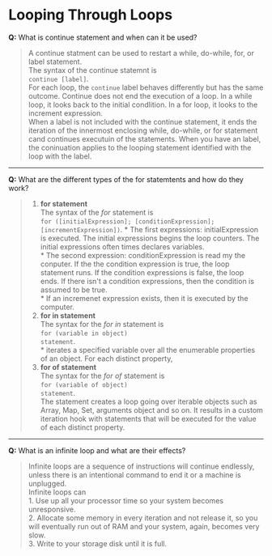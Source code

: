 
# Looping Through Loops

**Q:** What is continue statement and when can it be used?
> A continue statment can be used to restart a while, do-while, for, or label statement. <br>
The syntax of the continue statemnt is <br>
`continue [label]`. <br>
For each loop, the `continue` label behaves differently but has the same outcome.
Continue does not end the execution of a loop. In a while loop, it looks back to the initial condlition. In a for loop, it looks to the increment expression.<br>
When a label is not included with the continue statement, it ends the iteration of the innermost enclosing while, do-while, or for statement cand continues executuin of the statements. When you have an label, the coninuation applies to the looping statement identified with the loop with the label.
---
**Q:** What are the different types of the for statemtents and how do they work?
> 1. **for statement** <br>
The syntax of the _for_ statement is  <br>
`for ([initialExpression]; [conditionExpression]; [incrementExpression])`. 
    * The first expressions: initialExpression is executed. The initial expressions begins the loop counters. The initial expressions often times declares variables. <br>* The second expression: conditionExpression is read my the conputer. If the the condition expression is true, the loop statement runs. If the condition expressions is false, the loop ends. If there isn't a condition expressions, then the condition is assumed to be true. <br> * If an incremenet expression exists, then it is executed by the computer. <br>
> 2. **for in statement** <br>
    The syntax for the _for in_ statement is <br>
    `for (variable in object)` <br>
     `statement`.  <br>
     *  iterates a specified variable over all the enumerable properties of an object. For each distinct property, <br>
> 3. **for of statement** <br>
    The syntax for the _for of_ statement is <br>
    `for (variable of object)` <br>
    `statement`. <br>
     The statement creates a loop going over iterable objects such as Array, Map, Set, arguments object and so on. It results in a custom iteration hook with statements  that will be executed for the value of each distinct property.
---
**Q:** What is an infinite loop and what are their effects? 
> Infinite loops are a sequence of instructions will continue endlessly, unless there is an intentional command to end it or a machine is unplugged. <br>
 Infinite loops can <br>1.  Use up all your processor time so your system becomes unresponsive. <br> 2. Allocate some memory in every iteration and not release it, so you will eventually run out of RAM and your system, again, becomes very slow. <br> 3. Write to your storage disk until it is full. 
